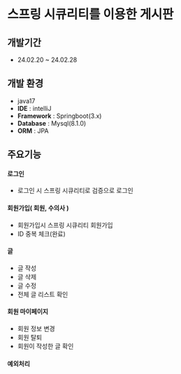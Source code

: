 # 스프링 시큐리티를 이용한 게시판
## 개발기간 
- 24.02.20 ~ 24.02.28


## 개발 환경
- java17
- **IDE** : intelliJ
- **Framework** : Springboot(3.x)
- **Database** : Mysql(8.1.0)
- **ORM** : JPA



## 주요기능
#### 로그인
- 로그인 시 스프링 시큐리티로 검증으로 로그인


#### 회원가입( 회원, 수의사 )
- 회원가입시 스프링 시큐리티 회원가입
- ID 중복 체크(완료)


#### 글
- 글 작성
- 글 삭제
- 글 수정
- 전체 글 리스트 확인


#### 회원 마이페이지
- 회원 정보 변경
- 회원 탈퇴
- 회원이 작성한 글 확인

#### 예외처리




